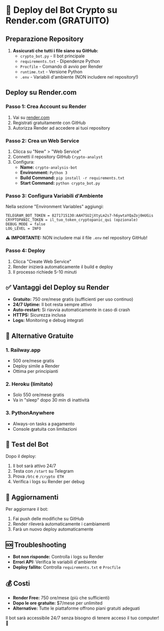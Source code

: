 # 🚀 Deploy del Bot Crypto su Render.com (GRATUITO)

## Preparazione Repository

1. **Assicurati che tutti i file siano su GitHub:**
   - `crypto_bot.py` - Il bot principale
   - `requirements.txt` - Dipendenze Python
   - `Procfile` - Comando di avvio per Render
   - `runtime.txt` - Versione Python
   - `.env` - Variabili d'ambiente (NON includere nel repository!)

## Deploy su Render.com

### Passo 1: Crea Account su Render
1. Vai su [render.com](https://render.com)
2. Registrati gratuitamente con GitHub
3. Autorizza Render ad accedere ai tuoi repository

### Passo 2: Crea un Web Service
1. Clicca su "New" > "Web Service"
2. Connetti il repository GitHub `Crypto-analyst`
3. Configura:
   - **Name:** `crypto-analysis-bot`
   - **Environment:** `Python 3`
   - **Build Command:** `pip install -r requirements.txt`
   - **Start Command:** `python crypto_bot.py`

### Passo 3: Configura Variabili d'Ambiente
Nella sezione "Environment Variables" aggiungi:

```
TELEGRAM_BOT_TOKEN = 8271715130:AAH7SU2jXtyLm2s7-h6ywtaYQaZoj0mUGis
CRYPTOPANIC_TOKEN = il_tuo_token_cryptopanic_qui (opzionale)
DEBUG_MODE = false
LOG_LEVEL = INFO
```

⚠️ **IMPORTANTE:** NON includere mai il file `.env` nel repository GitHub!

### Passo 4: Deploy
1. Clicca "Create Web Service"
2. Render inizierà automaticamente il build e deploy
3. Il processo richiede 5-10 minuti

## ✅ Vantaggi del Deploy su Render

- **Gratuito:** 750 ore/mese gratis (sufficienti per uso continuo)
- **24/7 Uptime:** Il bot resta sempre attivo
- **Auto-restart:** Si riavvia automaticamente in caso di crash
- **HTTPS:** Sicurezza inclusa
- **Logs:** Monitoring e debug integrati

## 🔧 Alternative Gratuite

### 1. **Railway.app**
- 500 ore/mese gratis
- Deploy simile a Render
- Ottima per principianti

### 2. **Heroku** (limitato)
- Solo 550 ore/mese gratis
- Va in "sleep" dopo 30 min di inattività

### 3. **PythonAnywhere** 
- Always-on tasks a pagamento
- Console gratuita con limitazioni

## 📱 Test del Bot

Dopo il deploy:
1. Il bot sarà attivo 24/7
2. Testa con `/start` su Telegram
3. Prova `/btc` e `/crypto ETH`
4. Verifica i logs su Render per debug

## 🔄 Aggiornamenti

Per aggiornare il bot:
1. Fai push delle modifiche su GitHub
2. Render rileverà automaticamente i cambiamenti
3. Farà un nuovo deploy automaticamente

## 🆘 Troubleshooting

- **Bot non risponde:** Controlla i logs su Render
- **Errori API:** Verifica le variabili d'ambiente
- **Deploy fallito:** Controlla `requirements.txt` e `Procfile`

## 💰 Costi

- **Render Free:** 750 ore/mese (più che sufficienti)
- **Dopo le ore gratuite:** $7/mese per unlimited
- **Alternative:** Tutte le piattaforme offrono piani gratuiti adeguati

Il bot sarà accessibile 24/7 senza bisogno di tenere acceso il tuo computer! 🎉
